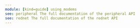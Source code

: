 ```yaml
---
module: [kind=guide] using_modems
see: peripheral The full documentation of the peripheral API
see: rednet The full documentation of the rednet API
---
```


